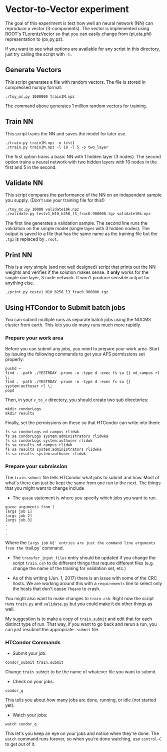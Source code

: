 # Vector-to-Vector experiment

The goal of this experiment is test how well an neural network (NN) can reproduce a vector (3-components).  The vector is implemented using ROOT's TLorentzVector so that you can easily change from (pt,eta,phi) representation to (px,py,pz).

If you want to see what options are available for any script in this directory, just try calling the script with `-h`.

## Generate Vectors

This script generates a file with random vectors.  The file is stored in compressed numpy format.

```
./toy_mc.py 1000000 train1M.npz
```

The command above generates 1 million random vectors for training.

## Train NN

This script trains the NN and saves the model for later use.

```
./train.py train1M.npz -o test1
./train.py train1M.npz -l 10 -l 5 -o two_layer
```

The first option trains a basic NN with 1 hidden layer (3 nodes).  The second option trains a neural network with two hidden layers with 10 nodes in the first and 5 in the second.

## Validate NN

This script compares the performance of the NN on an independent sample you supply.  (Don't use your training file for this!)

```
./toy_mc.py 10000 validate10k.npz
./validate.py testv1_N10_b256_l3_frac0.900000.tgz validate10k.npz
```

The first line generates a validation sample.  The second line runs the validation on the simple model (single layer with 3 hidden nodes).  The output is saved to a file that has the same name as the training file but the `.tgz` is replaced by `.root`.

## Print NN

This is a very simple (and not well designed) script that prints out the NN weights and verifies if the solution makes sense.  It **only** works for the simple one layer, 3 node network.  It won't produce sensible output for anything else.

```
./print.py testv1_N10_b256_l3_frac0.900000.tgz
```

## Using HTCondor to Submit batch jobs

You can submit multiple runs as separate batch jobs using the NDCMS cluster from earth.  This lets you do many runs much more rapidly.

### Prepare your work area

Before you can submit any jobs, you need to prepare your work area.  Start by issuing the following commands to get your AFS permissions set properly:

```
pushd ~
find . -path ./YESTRDAY -prune -o -type d -exec fs sa {} nd_campus rl \;
find . -path ./YESTRDAY -prune -o -type d -exec fs sa {} system:authuser rl \;
popd
```

Then, in your `v_to_v` directory, you should create two sub directories:

```
mkdir condorLogs
mkdir results
```

Finally, set the permissions on these so that HTCondor can write into them:

```
fs sa condorLogs nd_campus rlidwk
fs sa condorLogs system:administrators rlidwka
fs sa condorLogs system:authuser rlidwk
fs sa results nd_campus rlidwk
fs sa results system:administrators rlidwka
fs sa results system:authuser rlidwk
```

### Prepare your submission

The `train.submit` file tells HTCondor what jobs to submit and how.  Most of what's there can just be kept the same from one run to the next.  The things that you might want to change include

* The `queue` statement is where you specify which jobs you want to run.  

```  
queue arguments from (  
[args job 1]  
[args job 2]  
[args job 3]  
.  
.  
.  
```  

Where the `[args job N]' entries are just the command line arguments from the `trail.py` command.

* The `transfer_input_files` entry should be updated if you change the script `train.csh` to do different things that require different files (e.g. change the name of the training for validation set, etc.)

* As of this writing (Jun. 1, 2017) there is an issue with some of the CRC hosts.  We are working around this with a `requirements` line to select only the hosts that don't cause `Theano` to crash.


You might also want to make changes to `train.csh`.  Right now the script runs `train.py` and `validate.py` but you could make it do other things as well.

My suggestion is to make a copy of `train.submit` and edit that for each distinct type of run.  That way, if you want to go back and rerun a run, you can just resubmit the appropriate `.submit` file.


### HTCondor Commands

* Submit your job:  
```  
condor_submit train.submit  
```  
Change `train.submit` to be the name of whatever file you want to submit.

* Check on your jobs:  
```  
condor_q  
```  
This tells you about how many jobs are done, running, or idle (not started yet).

* Watch your jobs:
```  
watch condor_q  
```  
This let's you keep an eye on your jobs and notice when they're done.  The `watch` command runs forever, so when you're done watching, use `control-C` to get out of it.

